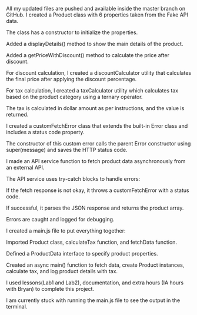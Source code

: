 All my updated files are pushed and available inside the master branch on GitHub.
I created a Product class with 6 properties taken from the Fake API data.

The class has a constructor to initialize the properties.

Added a displayDetails() method to show the main details of the product.

Added a getPriceWithDiscount() method to calculate the price after discount.

For discount calculation, I created a discountCalculator utility that calculates the final price after applying the discount percentage.

For tax calculation, I created a taxCalculator utility which calculates tax based on the product category using a ternary operator.

The tax is calculated in dollar amount as per instructions, and the value is returned.

I created a customFetchError class that extends the built-in Error class and includes a status code property.

The constructor of this custom error calls the parent Error constructor using super(message) and saves the HTTP status code.

I made an API service function to fetch product data asynchronously from an external API.

The API service uses try-catch blocks to handle errors:

If the fetch response is not okay, it throws a customFetchError with a status code.

If successful, it parses the JSON response and returns the product array.

Errors are caught and logged for debugging.

I created a main.js file to put everything together:

Imported Product class, calculateTax function, and fetchData function.

Defined a ProductData interface to specify product properties.

Created an async main() function to fetch data, create Product instances, calculate tax, and log product details with tax.

I used lessons(Lab1 and Lab2), documentation, and extra hours (IA hours with Bryan) to complete this project.

I am currently stuck with running the main.js file to see the output in the terminal.
